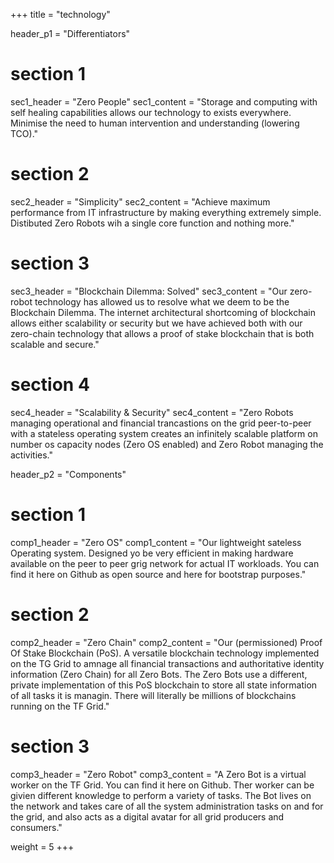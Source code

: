 +++
title = "technology"

header_p1 = "Differentiators"

# section 1
sec1_header = "Zero People"
sec1_content = "Storage and computing with self healing capabilities allows our technology to exists everywhere. Minimise the need to human intervention and understanding (lowering TCO)."

# section 2
sec2_header = "Simplicity"
sec2_content = "Achieve maximum performance from IT infrastructure by making everything extremely simple. Distibuted Zero Robots wih a single core function and nothing more."

# section 3
sec3_header = "Blockchain Dilemma: Solved"
sec3_content = "Our zero-robot technology has allowed us to resolve what we deem to be the Blockchain Dilemma. The internet architectural shortcoming of blockchain allows either scalability or security but we have achieved both with our zero-chain technology that allows a proof of stake blockchain that is both scalable and secure."

# section 4
sec4_header = "Scalability & Security"
sec4_content = "Zero Robots managing operational and financial trancastions on the grid peer-to-peer with a stateless operating system creates an infinitely scalable platform on number os capacity nodes (Zero OS enabled) and Zero Robot managing the activities."


header_p2 = "Components"

# section 1
comp1_header = "Zero OS"
comp1_content = "Our lightweight sateless Operating system. Designed yo be very efficient in making hardware available on the peer to peer grig network for actual IT workloads. You can find it here on Github as open source and here for bootstrap purposes."

# section 2
comp2_header = "Zero Chain"
comp2_content = "Our (permissioned) Proof Of Stake Blockchain (PoS). A versatile blockchain technology implemented on the TG Grid to amnage all financial transactions and authoritative identity information (Zero Chain) for all Zero Bots. The Zero Bots use a different, private implementation of this PoS blockchain to store all state information of all tasks it is  managin. There will literally be millions of blockchains running on the TF Grid."

# section 3
comp3_header = "Zero Robot"
comp3_content = "A Zero Bot is a virtual worker on the TF Grid. You can find it here on Github. Ther worker can be givien different knowledge to perform a variety of tasks. The Bot lives on the network and takes care of all the system administration tasks on and for the grid, and also      acts as a digital avatar for all grid producers and consumers."

weight = 5
+++
